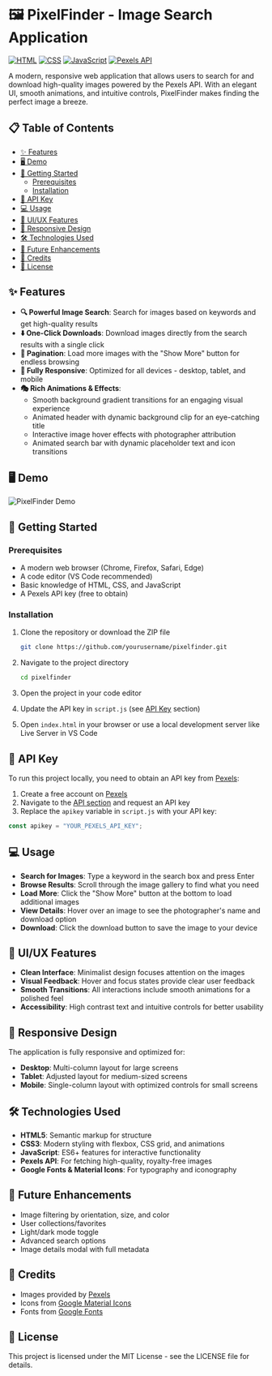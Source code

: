 # 🖼️ PixelFinder - Image Search Application

[![HTML](https://img.shields.io/badge/HTML-5-orange)](https://developer.mozilla.org/en-US/docs/Web/HTML)
[![CSS](https://img.shields.io/badge/CSS-3-blue)](https://developer.mozilla.org/en-US/docs/Web/CSS)
[![JavaScript](https://img.shields.io/badge/JavaScript-ES6-yellow)](https://developer.mozilla.org/en-US/docs/Web/JavaScript)
[![Pexels API](https://img.shields.io/badge/API-Pexels-green)](https://www.pexels.com/api/)

A modern, responsive web application that allows users to search for and download high-quality images powered by the Pexels API. With an elegant UI, smooth animations, and intuitive controls, PixelFinder makes finding the perfect image a breeze.

## 📋 Table of Contents

- [✨ Features](#-features)
- [🖥️ Demo](#-demo)
- [🚀 Getting Started](#-getting-started)
  - [Prerequisites](#prerequisites)
  - [Installation](#installation)
- [🔑 API Key](#-api-key)
- [💻 Usage](#-usage)
- [🎨 UI/UX Features](#-uiux-features)
- [📱 Responsive Design](#-responsive-design)
- [🛠️ Technologies Used](#-technologies-used)
- [🔮 Future Enhancements](#-future-enhancements)
- [👏 Credits](#-credits)
- [📄 License](#-license)

## ✨ Features

- **🔍 Powerful Image Search**: Search for images based on keywords and get high-quality results
- **⬇️ One-Click Downloads**: Download images directly from the search results with a single click
- **📄 Pagination**: Load more images with the "Show More" button for endless browsing
- **📱 Fully Responsive**: Optimized for all devices - desktop, tablet, and mobile
- **🎭 Rich Animations & Effects**:
  - Smooth background gradient transitions for an engaging visual experience
  - Animated header with dynamic background clip for an eye-catching title
  - Interactive image hover effects with photographer attribution
  - Animated search bar with dynamic placeholder text and icon transitions

## 🖥️ Demo

![PixelFinder Demo](https://github.com/user-attachments/assets/db16c564-98fb-47b0-b7ff-056e533ce579)

## 🚀 Getting Started

### Prerequisites

- A modern web browser (Chrome, Firefox, Safari, Edge)
- A code editor (VS Code recommended)
- Basic knowledge of HTML, CSS, and JavaScript
- A Pexels API key (free to obtain)

### Installation

1. Clone the repository or download the ZIP file
   ```bash
   git clone https://github.com/yourusername/pixelfinder.git
   ```

2. Navigate to the project directory
   ```bash
   cd pixelfinder
   ```

3. Open the project in your code editor

4. Update the API key in `script.js` (see [API Key](#-api-key) section)

5. Open `index.html` in your browser or use a local development server like Live Server in VS Code

## 🔑 API Key

To run this project locally, you need to obtain an API key from [Pexels](https://www.pexels.com/api/):

1. Create a free account on [Pexels](https://www.pexels.com/)
2. Navigate to the [API section](https://www.pexels.com/api/) and request an API key
3. Replace the `apikey` variable in `script.js` with your API key:

```javascript
const apikey = "YOUR_PEXELS_API_KEY";
```

## 💻 Usage

- **Search for Images**: Type a keyword in the search box and press Enter
- **Browse Results**: Scroll through the image gallery to find what you need
- **Load More**: Click the "Show More" button at the bottom to load additional images
- **View Details**: Hover over an image to see the photographer's name and download option
- **Download**: Click the download button to save the image to your device

## 🎨 UI/UX Features

- **Clean Interface**: Minimalist design focuses attention on the images
- **Visual Feedback**: Hover and focus states provide clear user feedback
- **Smooth Transitions**: All interactions include smooth animations for a polished feel
- **Accessibility**: High contrast text and intuitive controls for better usability

## 📱 Responsive Design

The application is fully responsive and optimized for:
- **Desktop**: Multi-column layout for large screens
- **Tablet**: Adjusted layout for medium-sized screens
- **Mobile**: Single-column layout with optimized controls for small screens

## 🛠️ Technologies Used

- **HTML5**: Semantic markup for structure
- **CSS3**: Modern styling with flexbox, CSS grid, and animations
- **JavaScript**: ES6+ features for interactive functionality
- **Pexels API**: For fetching high-quality, royalty-free images
- **Google Fonts & Material Icons**: For typography and iconography

## 🔮 Future Enhancements

- Image filtering by orientation, size, and color
- User collections/favorites
- Light/dark mode toggle
- Advanced search options
- Image details modal with full metadata

## 👏 Credits

- Images provided by [Pexels](https://www.pexels.com/)
- Icons from [Google Material Icons](https://fonts.google.com/icons)
- Fonts from [Google Fonts](https://fonts.google.com/)

## 📄 License

This project is licensed under the MIT License - see the LICENSE file for details.
